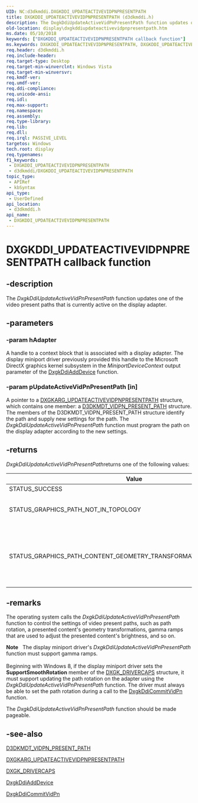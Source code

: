 ```yaml
---
UID: NC:d3dkmddi.DXGKDDI_UPDATEACTIVEVIDPNPRESENTPATH
title: DXGKDDI_UPDATEACTIVEVIDPNPRESENTPATH (d3dkmddi.h)
description: The DxgkDdiUpdateActiveVidPnPresentPath function updates one of the video present paths that is currently active on the display adapter.
old-location: display\dxgkddiupdateactivevidpnpresentpath.htm
ms.date: 05/10/2018
keywords: ["DXGKDDI_UPDATEACTIVEVIDPNPRESENTPATH callback function"]
ms.keywords: DXGKDDI_UPDATEACTIVEVIDPNPRESENTPATH, DXGKDDI_UPDATEACTIVEVIDPNPRESENTPATH callback, DmFunctions_837597a1-a23e-4aa9-b219-b1f69eb58ed1.xml, DxgkDdiUpdateActiveVidPnPresentPath, DxgkDdiUpdateActiveVidPnPresentPath callback function [Display Devices], d3dkmddi/DxgkDdiUpdateActiveVidPnPresentPath, display.dxgkddiupdateactivevidpnpresentpath
req.header: d3dkmddi.h
req.include-header: 
req.target-type: Desktop
req.target-min-winverclnt: Windows Vista
req.target-min-winversvr: 
req.kmdf-ver: 
req.umdf-ver: 
req.ddi-compliance: 
req.unicode-ansi: 
req.idl: 
req.max-support: 
req.namespace: 
req.assembly: 
req.type-library: 
req.lib: 
req.dll: 
req.irql: PASSIVE_LEVEL
targetos: Windows
tech.root: display
req.typenames: 
f1_keywords:
 - DXGKDDI_UPDATEACTIVEVIDPNPRESENTPATH
 - d3dkmddi/DXGKDDI_UPDATEACTIVEVIDPNPRESENTPATH
topic_type:
 - APIRef
 - kbSyntax
api_type:
 - UserDefined
api_location:
 - d3dkmddi.h
api_name:
 - DXGKDDI_UPDATEACTIVEVIDPNPRESENTPATH
---
```


# DXGKDDI_UPDATEACTIVEVIDPNPRESENTPATH callback function


## -description

The <i>DxgkDdiUpdateActiveVidPnPresentPath</i> function updates one of the video present paths that is currently active on the display adapter.

## -parameters

### -param hAdapter

A handle to a context block that is associated with a display adapter. The display miniport driver previously provided this handle to the Microsoft DirectX graphics kernel subsystem in the <i>MiniportDeviceContext</i> output parameter of the <a href="/windows-hardware/drivers/ddi/dispmprt/nc-dispmprt-dxgkddi_add_device">DxgkDdiAddDevice</a> function.

### -param pUpdateActiveVidPnPresentPath [in]

A pointer to a <a href="/windows-hardware/drivers/ddi/d3dkmddi/ns-d3dkmddi-_dxgkarg_updateactivevidpnpresentpath">DXGKARG_UPDATEACTIVEVIDPNPRESENTPATH</a> structure, which contains one member: a <a href="/windows-hardware/drivers/ddi/d3dkmdt/ns-d3dkmdt-_d3dkmdt_vidpn_present_path">D3DKMDT_VIDPN_PRESENT_PATH</a> structure. The members of the D3DKMDT_VIDPN_PRESENT_PATH structure identify the path and supply new settings for the path. The <i>DxgkDdiUpdateActiveVidPnPresentPath</i> function must program the path on the display adapter according to the new settings.

## -returns

<i>DxgkDdiUpdateActiveVidPnPresentPath</i>returns one of the following values:

| Value | Description |
| --- | --- |
|STATUS_SUCCESS | The function succeeded.|
|STATUS_GRAPHICS_PATH_NOT_IN_TOPOLOGY|The path specified by *pUpdateActiveVidPnPresentPathArg*->**VidPnPresentPathInfo** is not in the topology of the active VidPN.|
|STATUS_GRAPHICS_PATH_CONTENT_GEOMETRY_TRANSFORMATION_NOT_SUPPORTED|The path does not support the content transformation specified by *pUpdateActiveVidPnPresentPathArg*->**VidPnPresentPathInfo.ContentTransformation**. The path does not support the gamma ramp specified by *pUpdateActiveVidPnPresentPathArg*->**VidPnPresentPathInfo.GammaRamp**.|

## -remarks

The operating system calls the <i>DxgkDdiUpdateActiveVidPnPresentPath</i> function to control the settings of video present paths, such as path rotation, a presented content's geometry transformations, gamma ramps that are used to adjust the presented content's brightness, and so on.

<div class="alert"><b>Note</b>    The display miniport driver's <i>DxgkDdiUpdateActiveVidPnPresentPath</i> function must support gamma ramps.</div>
<div> </div>
Beginning with Windows 8, if the display miniport driver sets the <b>SupportSmoothRotation</b> member of the <a href="/windows-hardware/drivers/ddi/d3dkmddi/ns-d3dkmddi-_dxgk_drivercaps">DXGK_DRIVERCAPS</a> structure, it must support updating the path rotation on the adapter using the <i>DxgkDdiUpdateActiveVidPnPresentPath</i> function. The driver must always be able to set the path rotation during a call to the <a href="/windows-hardware/drivers/ddi/d3dkmddi/nc-d3dkmddi-dxgkddi_commitvidpn">DxgkDdiCommitVidPn</a> function.

The <i>DxgkDdiUpdateActiveVidPnPresentPath</i> function should be made pageable.

## -see-also

<a href="/windows-hardware/drivers/ddi/d3dkmdt/ns-d3dkmdt-_d3dkmdt_vidpn_present_path">D3DKMDT_VIDPN_PRESENT_PATH</a>



<a href="/windows-hardware/drivers/ddi/d3dkmddi/ns-d3dkmddi-_dxgkarg_updateactivevidpnpresentpath">DXGKARG_UPDATEACTIVEVIDPNPRESENTPATH</a>



<a href="/windows-hardware/drivers/ddi/d3dkmddi/ns-d3dkmddi-_dxgk_drivercaps">DXGK_DRIVERCAPS</a>



<a href="/windows-hardware/drivers/ddi/dispmprt/nc-dispmprt-dxgkddi_add_device">DxgkDdiAddDevice</a>



<a href="/windows-hardware/drivers/ddi/d3dkmddi/nc-d3dkmddi-dxgkddi_commitvidpn">DxgkDdiCommitVidPn</a>

